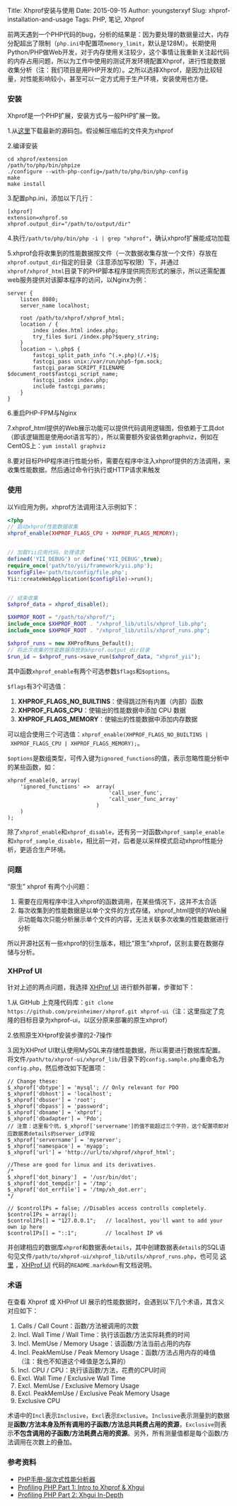 Title: Xhprof安装与使用
Date: 2015-09-15
Author: youngsterxyf
Slug: xhprof-installation-and-usage
Tags: PHP, 笔记, Xhprof


前两天遇到一个PHP代码的bug，分析的结果是：因为要处理的数据量过大，内存分配超出了限制（`php.ini`中配置项`memory_limit`，默认是128M）。长期使用Python/PHP做Web开发，对于内存使用关注较少，这个事情让我重新关注起代码的内存占用问题，所以为工作中使用的测试开发环境配置Xhprof，进行性能数据收集分析（注：我们项目是用PHP开发的）。之所以选择Xhprof，是因为比较轻量，对性能影响较小，甚至可以一定方式用于生产环境，安装使用也方便。

### 安装

Xhprof是一个PHP扩展，安装方式与一般PHP扩展一致。

1.从[这里](https://pecl.php.net/package/xhprof)下载最新的源码包。假设解压缩后的文件夹为xhprof

2.编译安装

```shell
cd xhprof/extension
/path/to/php/bin/phpize
./configure --with-php-config=/path/to/php/bin/php-config
make
make install
```

3.配置php.ini，添加以下几行：

```
[xhprof]
extension=xhprof.so
xhprof.output_dir="/path/to/output/dir"
```

4.执行`/path/to/php/bin/php -i | grep "xhprof"`，确认xhprof扩展能成功加载

5.xhprof会将收集到的性能数据按文件（一次数据收集存放一个文件）存放在`xhprof.output_dir`指定的目录（注意添加写权限）下，并通过`xhprof/xhprof_html`目录下的PHP脚本程序提供网页形式的展示，所以还需配置web服务提供对该脚本程序的访问，以Nginx为例：

```
server {
	listen 8080;
  	server_name localhost;
  
  	root /path/to/xhprof/xhprof_html;
  	location / {
		index index.html index.php;
	    try_files $uri /index.php?$query_string;
	}
    location ~ \.php$ {
        fastcgi_split_path_info ^(.+.php)(/.+)$;
        fastcgi_pass unix:/var/run/php5-fpm.sock;
        fastcgi_param SCRIPT_FILENAME $document_root$fastcgi_script_name;
        fastcgi_index index.php;
        include fastcgi_params;
    }
}
```

6.重启PHP-FPM与Nginx

7.xhprof_html提供的Web展示功能可以提供代码调用逻辑图，但依赖于工具dot（即该逻辑图是使用dot语言写的），所以需要额外安装依赖graphviz，例如在CentOS上：`yum install graphviz`

8.要对目标PHP程序进行性能分析，需要在程序中注入xhprof提供的方法调用，来收集性能数据，然后通过命令行执行或HTTP请求来触发

### 使用

以Yii应用为例，xhprof方法调用注入示例如下：

```php
<?php
// 启动xhprof性能数据收集
xhprof_enable(XHPROF_FLAGS_CPU + XHPROF_FLAGS_MEMORY);


// 加载Yii应用代码，处理请求
defined('YII_DEBUG') or define('YII_DEBUG',true);
require_once('path/to/yii/framework/yii.php');
$configFile='path/to/config/file.php';
Yii::createWebApplication($configFile)->run();


// 结束收集
$xhprof_data = xhprof_disable();

$XHPROF_ROOT = "/path/to/xhprof/";
include_once $XHPROF_ROOT . "/xhprof_lib/utils/xhprof_lib.php";
include_once $XHPROF_ROOT . "/xhprof_lib/utils/xhprof_runs.php";

$xhprof_runs = new XHProfRuns_Default();
// 将此次收集的性能数据存放到xhprof.output_dir目录
$run_id = $xhprof_runs->save_run($xhprof_data, "xhprof_yii");
```

其中函数`xhprof_enable`有两个可选参数`$flags`和`$options`。

`$flags`有3个可选值：

1. **XHPROF_FLAGS_NO_BUILTINS**：使得跳过所有内置（内部）函数
2. **XHPROF_FLAGS_CPU**：使输出的性能数据中添加 CPU 数据
3. **XHPROF_FLAGS_MEMORY**：使输出的性能数据中添加内存数据

可以组合使用三个可选值：`xhprof_enable(XHPROF_FLAGS_NO_BUILTINS | XHPROF_FLAGS_CPU | XHPROF_FLAGS_MEMORY);`。

`$options`是数组类型，可传入键为`ignored_functions`的值，表示忽略性能分析中的某些函数，如：

```
xhprof_enable(0, array(
	'ignored_functions' =>  array(
    							'call_user_func',
                                'call_user_func_array'
                            )
    )
);
```

除了`xhprof_enable`和`xhprof_disable`，还有另一对函数`xhprof_sample_enable`和`xhprof_sample_disable`，相比前一对，后者是以采样模式启动xhprof性能分析，更适合生产环境。

### 问题

“原生” xhprof 有两个小问题：

1. 需要在应用程序中注入xhprof的函数调用，在某些情况下，这并不太合适
2. 每次收集到的性能数据是以单个文件的方式存储，xhprof_html提供的Web展示功能每次只能分析展示单个文件的内容，无法关联多次收集的性能数据进行分析

所以开源社区有一些xhprof的衍生版本，相比”原生”xhprof，区别主要在数据存储与分析。

### XHProf UI

针对上述的两点问题，我选择 [XHProf UI](https://github.com/preinheimer/xhprof) 进行额外部署，步骤如下：

1.从 GitHub 上克隆代码库：`git clone https://github.com/preinheimer/xhprof.git xhprof-ui`（注：这里指定了克隆的目标目录为xhprof-ui，以区分原来部署的原生xhprof）

2.依照原生XHprof安装步骤的2-7操作

3.因为XHProf UI默认使用MySQL来存储性能数据，所以需要进行数据库配置。将文件`/path/to/xhprof-ui/xhprof_lib/`目录下的`config.sample.php`重命名为`config.php`，然后修改如下配置项：

```
// Change these:
$_xhprof['dbtype'] = 'mysql'; // Only relevant for PDO
$_xhprof['dbhost'] = 'localhost';
$_xhprof['dbuser'] = 'root';
$_xhprof['dbpass'] = 'password';
$_xhprof['dbname'] = 'xhprof';
$_xhprof['dbadapter'] = 'Pdo';
// 注意：这里有个坑，$_xhprof['servername']的值不能超过三个字符，这个配置项即对应数据表details的server_id字段
$_xhprof['servername'] = 'myserver';
$_xhprof['namespace'] = 'myapp';
$_xhprof['url'] = 'http://url/to/xhprof/xhprof_html';

//These are good for linux and its derivatives.
/*
$_xhprof['dot_binary']  = '/usr/bin/dot';
$_xhprof['dot_tempdir'] = '/tmp';
$_xhprof['dot_errfile'] = '/tmp/xh_dot.err';
*/

// $controlIPs = false; //Disables access controlls completely. 
$controlIPs = array();
$controlIPs[] = "127.0.0.1";   // localhost, you'll want to add your own ip here
$controlIPs[] = "::1";         // localhost IP v6
```

并创建相应的数据库`xhprof`和数据表`details`，其中创建数据表`details`的SQL语句见文件`/path/to/xhprof-ui/xhprof_lib/utils/xhprof_runs.php`，也可见 [这里](https://github.com/toomasr/xhprof/blob/master/xhprof_lib/utils/xhprof_runs.php#L109) ，[XHProf UI](https://github.com/preinheimer/xhprof) 代码的`README.markdown`有文档说明。

### 术语

在查看 Xhprof 或 XHProf UI 展示的性能数据时，会遇到以下几个术语，其含义对应如下：

1. Calls / Call Count：函数/方法被调用的次数
2. Incl. Wall Time / Wall Time：执行该函数/方法实际耗费的时间
3. Incl. MemUse / Memory Usage：该函数/方法当前占用的内存
4. Incl. PeakMemUse / Peak Memory Usage：函数/方法占用内存的峰值（注：我也不知道这个峰值是怎么算的）
5. Incl. CPU / CPU：执行该函数/方法，花费的CPU时间
6. Excl. Wall Time / Exclusive Wall Time
7. Excl. MemUse / Exclusive Memory Usage
8. Excl. PeakMemUse / Exclusive Peak Memory Usage
9. Exclusive CPU

术语中的`Incl`表示`Inclusive`，`Excl`表示`Exclusive`。`Inclusive`表示测量到的数据是**函数/方法本身及所有调用的子函数/方法总共耗费占用的资源**，`Exclusive`则表示**不包含调用的子函数/方法耗费占用的资源**。另外，所有测量值都是每个函数/方法调用在次数上的叠加。

### 参考资料

- [PHP手册-层次式性能分析器](http://php.net/manual/zh/book.xhprof.php)
- [Profiling PHP Part 1: Intro to Xhprof & Xhgui](https://blog.engineyard.com/2014/profiling-with-xhprof-xhgui-part-1)
- [Profiling PHP Part 2: Xhgui In-Depth](https://blog.engineyard.com/2014/profiling-with-xhprof-xhgui-part-2)